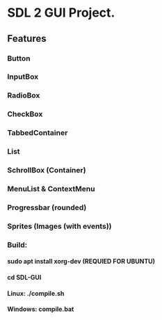 # SDL 2 GUI Project.
<html>
  <h2>Features</h2>
  <h3>Button</h3>
  <h3>InputBox</h3>
  <h3>RadioBox</h3>
  <h3>CheckBox</h3>
  <h3>TabbedContainer</h3>
  <h3>List</h3>
  <h3>SchrollBox (Container)</h3>
  <h3>MenuList & ContextMenu</h3>
  <h3>Progressbar (rounded)</h3>
  <h3>Sprites (Images (with events))</h3>
  
  
  <h3>Build:</h3>
  <h4>sudo apt install xorg-dev (REQUIED FOR UBUNTU)</h4>
  <h4>cd SDL-GUI</h4>
  <h4>Linux: ./compile.sh</h4>
  <h4>Windows: compile.bat</h4>
  
</html>



